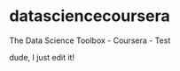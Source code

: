 datasciencecoursera
===================

The Data Science Toolbox - Coursera - Test

dude, I just edit it!